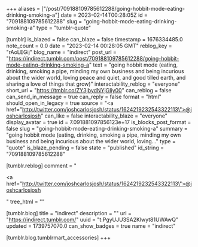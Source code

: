 +++
aliases = ["/post/709188109785612288/going-hobbit-mode-eating-drinking-smoking-a"]
date = 2023-02-14T00:28:05Z
id = "709188109785612288"
slug = "going-hobbit-mode-eating-drinking-smoking-a"
type = "tumblr-quote"

[tumblr]
is_blazed = false
can_blaze = false
timestamp = 1676334485.0
note_count = 0.0
date = "2023-02-14 00:28:05 GMT"
reblog_key = "rAoLEGij"
blog_name = "indirect"
post_url = "https://indirect.tumblr.com/post/709188109785612288/going-hobbit-mode-eating-drinking-smoking-a"
text = "going hobbit mode (eating, drinking, smoking a pipe, minding my own business and being incurious about the wider world, loving peace and quiet, and good tilled earth, and sharing a love of things that grow)"
interactability_reblog = "everyone"
short_url = "https://tmblr.co/ZY3jbydNYjGIiy00"
can_reblog = false
can_send_in_message = true
can_reply = false
format = "html"
should_open_in_legacy = true
source = "<a href=\"http://twitter.com/joshcarlosjosh/status/1624219232543322113\">@joshcarlosjosh</a>"
can_like = false
interactability_blaze = "everyone"
display_avatar = true
id = 7.091881097856123e+17
is_blocks_post_format = false
slug = "going-hobbit-mode-eating-drinking-smoking-a"
summary = "going hobbit mode (eating, drinking, smoking a pipe, minding my own business and being incurious about the wider world, loving..."
type = "quote"
is_blaze_pending = false
state = "published"
id_string = "709188109785612288"

[tumblr.reblog]
comment = "<p><a href=\"http://twitter.com/joshcarlosjosh/status/1624219232543322113\">@joshcarlosjosh</a></p>"
tree_html = ""

[tumblr.blog]
title = "indirect"
description = ""
url = "https://indirect.tumblr.com/"
uuid = "t:PgyUJU3SA2Klwyt81UWAwQ"
updated = 1739757070.0
can_show_badges = true
name = "indirect"

[tumblr.blog.tumblrmart_accessories]
+++
